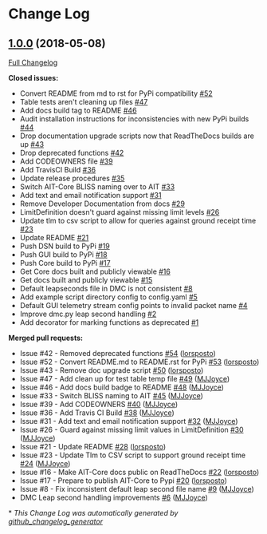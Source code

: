 # Change Log

## [1.0.0](https://github.com/NASA-AMMOS/AIT-Core/tree/1.0.0) (2018-05-08)
[Full Changelog](https://github.com/NASA-AMMOS/AIT-Core/compare/0.1.0...1.0.0)

**Closed issues:**

- Convert README from md to rst for PyPi compatibility [\#52](https://github.com/NASA-AMMOS/AIT-Core/issues/52)
- Table tests aren't cleaning up files [\#47](https://github.com/NASA-AMMOS/AIT-Core/issues/47)
- Add docs build tag to README [\#46](https://github.com/NASA-AMMOS/AIT-Core/issues/46)
- Audit installation instructions for inconsistencies with new PyPi builds [\#44](https://github.com/NASA-AMMOS/AIT-Core/issues/44)
- Drop documentation upgrade scripts now that ReadTheDocs builds are up [\#43](https://github.com/NASA-AMMOS/AIT-Core/issues/43)
- Drop deprecated functions [\#42](https://github.com/NASA-AMMOS/AIT-Core/issues/42)
- Add CODEOWNERS file [\#39](https://github.com/NASA-AMMOS/AIT-Core/issues/39)
- Add TravisCI Build [\#36](https://github.com/NASA-AMMOS/AIT-Core/issues/36)
- Update release procedures [\#35](https://github.com/NASA-AMMOS/AIT-Core/issues/35)
- Switch AIT-Core BLISS naming over to AIT [\#33](https://github.com/NASA-AMMOS/AIT-Core/issues/33)
- Add text and email notification support [\#31](https://github.com/NASA-AMMOS/AIT-Core/issues/31)
- Remove Developer Documentation from docs [\#29](https://github.com/NASA-AMMOS/AIT-Core/issues/29)
- LimitDefinition doesn't guard against missing limit levels [\#26](https://github.com/NASA-AMMOS/AIT-Core/issues/26)
- Update tlm to csv script to allow for queries against ground receipt time [\#23](https://github.com/NASA-AMMOS/AIT-Core/issues/23)
- Update README [\#21](https://github.com/NASA-AMMOS/AIT-Core/issues/21)
- Push DSN build to PyPi [\#19](https://github.com/NASA-AMMOS/AIT-Core/issues/19)
- Push GUI build to PyPi [\#18](https://github.com/NASA-AMMOS/AIT-Core/issues/18)
- Push Core build to PyPi [\#17](https://github.com/NASA-AMMOS/AIT-Core/issues/17)
- Get Core docs built and publicly viewable [\#16](https://github.com/NASA-AMMOS/AIT-Core/issues/16)
- Get docs built and publicly viewable [\#15](https://github.com/NASA-AMMOS/AIT-Core/issues/15)
- Default leapseconds file in DMC is not consistent [\#8](https://github.com/NASA-AMMOS/AIT-Core/issues/8)
- Add example script directory config to config.yaml [\#5](https://github.com/NASA-AMMOS/AIT-Core/issues/5)
- Default GUI telemetry stream config points to invalid packet name [\#4](https://github.com/NASA-AMMOS/AIT-Core/issues/4)
- Improve dmc.py leap second handling [\#2](https://github.com/NASA-AMMOS/AIT-Core/issues/2)
- Add decorator for marking functions as deprecated [\#1](https://github.com/NASA-AMMOS/AIT-Core/issues/1)

**Merged pull requests:**

- Issue \#42 - Removed deprecated functions [\#54](https://github.com/NASA-AMMOS/AIT-Core/pull/54) ([lorsposto](https://github.com/lorsposto))
- Issue \#52 - Convert README.md to README.rst for PyPi [\#53](https://github.com/NASA-AMMOS/AIT-Core/pull/53) ([lorsposto](https://github.com/lorsposto))
- Issue \#43 - Remove doc upgrade script [\#50](https://github.com/NASA-AMMOS/AIT-Core/pull/50) ([lorsposto](https://github.com/lorsposto))
- Issue \#47 - Add clean up for test table temp file [\#49](https://github.com/NASA-AMMOS/AIT-Core/pull/49) ([MJJoyce](https://github.com/MJJoyce))
- Issue \#46 - Add docs build badge to README [\#48](https://github.com/NASA-AMMOS/AIT-Core/pull/48) ([MJJoyce](https://github.com/MJJoyce))
- Issue \#33 - Switch BLISS naming to AIT [\#45](https://github.com/NASA-AMMOS/AIT-Core/pull/45) ([MJJoyce](https://github.com/MJJoyce))
- Issue \#39 - Add CODEOWNERS [\#40](https://github.com/NASA-AMMOS/AIT-Core/pull/40) ([MJJoyce](https://github.com/MJJoyce))
- Issue \#36 - Add Travis CI Build [\#38](https://github.com/NASA-AMMOS/AIT-Core/pull/38) ([MJJoyce](https://github.com/MJJoyce))
- Issue \#31 - Add text and email notification support [\#32](https://github.com/NASA-AMMOS/AIT-Core/pull/32) ([MJJoyce](https://github.com/MJJoyce))
- Issue \#26 - Guard against missing limit values in LimitDefinition [\#30](https://github.com/NASA-AMMOS/AIT-Core/pull/30) ([MJJoyce](https://github.com/MJJoyce))
- Issue \#21 - Update README [\#28](https://github.com/NASA-AMMOS/AIT-Core/pull/28) ([lorsposto](https://github.com/lorsposto))
- Issue \#23 - Update Tlm to CSV script to support ground receipt time [\#24](https://github.com/NASA-AMMOS/AIT-Core/pull/24) ([MJJoyce](https://github.com/MJJoyce))
- Issue \#16 - Make AIT-Core docs public on ReadTheDocs [\#22](https://github.com/NASA-AMMOS/AIT-Core/pull/22) ([lorsposto](https://github.com/lorsposto))
- Issue \#17 - Prepare to publish AIT-Core to Pypi [\#20](https://github.com/NASA-AMMOS/AIT-Core/pull/20) ([lorsposto](https://github.com/lorsposto))
- Issue \#8 - Fix inconsistent default leap second file name [\#9](https://github.com/NASA-AMMOS/AIT-Core/pull/9) ([MJJoyce](https://github.com/MJJoyce))
- DMC Leap second handling improvements [\#6](https://github.com/NASA-AMMOS/AIT-Core/pull/6) ([MJJoyce](https://github.com/MJJoyce))



\* *This Change Log was automatically generated by [github_changelog_generator](https://github.com/skywinder/Github-Changelog-Generator)*